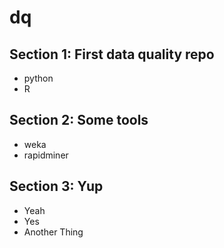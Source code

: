 # dq

## Section 1:  First data quality repo
- python
- R
## Section 2:  Some tools 
- weka
- rapidminer
## Section 3:  Yup
- Yeah
- Yes
- Another Thing
